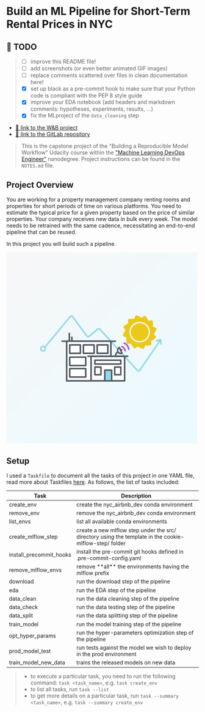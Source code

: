 # Build an ML Pipeline for Short-Term Rental Prices in NYC

## 📝 TODO

> - [ ] improve this README file!
> - [ ] add screenshots (or even better animated GIF images)
> - [ ] replace comments scattered over files in clean documentation here!
> - [x] set up black as a pre-commit hook to make sure that your Python code is compliant with the PEP 8 style guide
> - [x] improve your EDA notebook (add headers and markdown comments: hypotheses, experiments, results, ...)
> - [x] fix the MLproject of the `data_cleaning` step

- [🔗 link to the W&B project](https://wandb.ai/m-sahli/nyc_airbnb)
- [🔗 link to the GitLab repository](https://gitlab.com/m.sahli/build_ml_pipeline_for_short_term_rental_prices)

> This is the capstone project of the "Building a Reproducible Model Workflow" Udacity course within the ["Machine Learning DevOps Engineer"](https://learn.udacity.com/nanodegrees/nd0821/) nanodegree. Project instructions can be found in the `NOTES.md` file.

## Project Overview

You are working for a property management company renting rooms and properties for short periods of time on various platforms. You need to estimate the typical price for a given property based on the price of similar properties. Your company receives new data in bulk every week. The model needs to be retrained with the same cadence, necessitating an end-to-end pipeline that can be reused.

In this project you will build such a pipeline.

![](images/building-prices.jpeg)

## Setup

I used a `Taskfile` to document all the tasks of this project in one YAML file, read more about Taskfiles [here](https://taskfile.dev/). As follows, the list of tasks included:

| Task                    | Description                                                                                            |
| ----------------------- | ------------------------------------------------------------------------------------------------------ |
| create_env              | create the nyc_airbnb_dev conda environment                                                            |
| remove_env              | remove the nyc_airbnb_dev conda environment                                                            |
| list_envs               | list all available conda environments                                                                  |
| create_mlflow_step      | create a new mlflow step under the src/ directory using the template in the cookie-mlflow-step/ folder |
| install_precommit_hooks | install the pre-commit git hooks defined in .pre-commit-config.yaml                                    |
| remove_mlflow_envs      | remove \*\*all\*\* the environments having the mlflow prefix                                           |
| download                | run the download step of the pipeline                                                                  |
| eda                     | run the EDA step of the pipeline                                                                       |
| data_clean              | run the data cleaning step of the pipeline                                                             |
| data_check              | run the data testing step of the pipeline                                                              |
| data_split              | run the data splitting step of the pipeline                                                            |
| train_model             | run the model training step of the pipeline                                                            |
| opt_hyper_params        | run the hyper-parameters optimization step of the pipeline                                             |
| prod_model_test         | run tests against the model we wish to deploy in the prod environment                                  |
| train_model_new_data    | trains the released models on new data                                                                 |

> - to execute a particular task, you need to run the following command: `task <task_name>`, e.g. `task create_env`
> - to list all tasks, run `task --list`
> - to get more details on a particular task, run `task --summary <task_name>`, e.g. `task --summary create_env`

